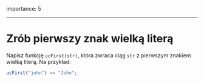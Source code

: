 importance: 5

---

# Zrób pierwszy znak wielką literą

Napisz funkcję `ucFirst(str)`, która zwraca ciąg `str` z pierwszym znakiem wielką literą. Na przykład:

```js
ucFirst("john") == "John";
```

